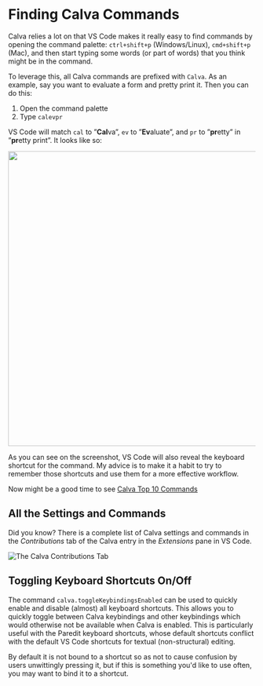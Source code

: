 # Finding Calva Commands

Calva relies a lot on that VS Code makes it really easy to find commands by opening the command palette: `ctrl+shift+p` (Windows/Linux), `cmd+shift+p` (Mac), and then start typing some words (or part of words) that you think might be in the command.

To leverage this, all Calva commands are prefixed with `Calva`. As an example, say you want to evaluate a form and pretty print it. Then you can do this:

1. Open the command palette
2. Type `calevpr`

VS Code will match `cal` to ”**Cal**va”, `ev` to ”**Ev**aluate”, and `pr` to ”**pr**etty” in ”**pr**etty print”. It looks like so:

<img src="https://user-images.githubusercontent.com/30010/59421711-5a0c1a00-8dcf-11e9-953d-64fe6c77598c.png" width=601px>

As you can see on the screenshot, VS Code will also reveal the keyboard shortcut for the command. My advice is to make it a habit to try to remember those shortcuts and use them for a more effective workflow.

Now might be a good time to see [Calva Top 10 Commands](commands-top10.md)

## All the Settings and Commands

Did you know? There is a complete list of Calva settings and commands in the *Contributions* tab of the Calva entry in the *Extensions* pane in VS Code.

![The Calva Contributions Tab](https://user-images.githubusercontent.com/30010/66733740-c754b800-ee60-11e9-877b-962f6b920cd7.png)

## Toggling Keyboard Shortcuts On/Off

The command `calva.toggleKeybindingsEnabled` can be used to quickly enable and disable (almost) all keyboard shortcuts. This allows you to quickly toggle between Calva keybindings and other keybindings which would otherwise not be available when Calva is enabled. This is particularly useful with the Paredit keyboard shortcuts, whose default shortcuts conflict with the default VS Code shortcuts for textual (non-structural) editing.

By default it is not bound to a shortcut so as not to cause confusion by users unwittingly pressing it, but if this is something you'd like to use often, you may want to bind it to a shortcut.
